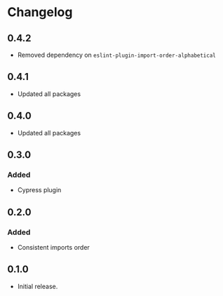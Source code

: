 # Changelog

## 0.4.2

- Removed dependency on `eslint-plugin-import-order-alphabetical`

## 0.4.1

- Updated all packages

## 0.4.0

- Updated all packages

## 0.3.0

### Added

- Cypress plugin

## 0.2.0

### Added

- Consistent imports order

## 0.1.0

- Initial release.
